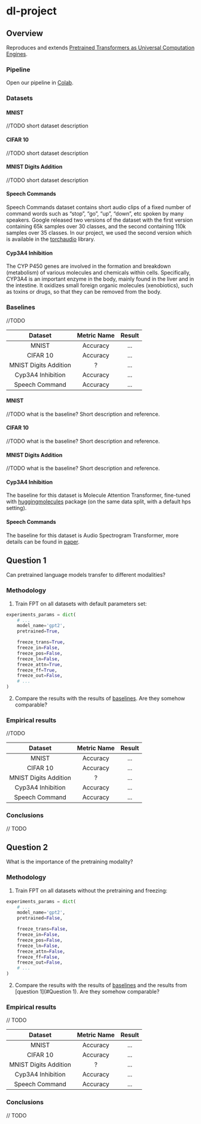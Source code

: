 # dl-project

## Overview

Reproduces and extends [Pretrained Transformers as Universal Computation Engines](https://arxiv.org/abs/2103.05247).

### Pipeline

Open our pipeline in [Colab](https://colab.research.google.com/github/panpiort8/dl-project/blob/master/pipeline.ipynb).

### Datasets

#### MNIST

//TODO short dataset description

#### CIFAR 10

//TODO short dataset description

#### MNIST Digits Addition

//TODO short dataset description

#### Speech Commands

Speech Commands dataset contains short audio clips of a fixed number of command words such as “stop”, “go”, “up”,
“down”, etc spoken by many speakers. Google released two versions of the dataset with the first version containing 65k
samples over 30 classes, and the second containing 110k samples over 35 classes. In our project, we used the second
version which is available in the [torchaudio](https://pytorch.org/audio/stable/index.html) library.

#### Cyp3A4 Inhibition

The CYP P450 genes are involved in the formation and breakdown (metabolism) of various molecules and chemicals within
cells. Specifically, CYP3A4 is an important enzyme in the body, mainly found in the liver and in the intestine. It
oxidizes small foreign organic molecules (xenobiotics), such as toxins or drugs, so that they can be removed from the
body.

### Baselines

//TODO

Dataset | Metric Name | Result
:---: | :---: | :---:
MNIST | Accuracy | ...
CIFAR 10 | Accuracy | ...
MNIST Digits Addition | ? | ...
Cyp3A4 Inhibition | Accuracy | ...
Speech Command | Accuracy | ...

#### MNIST

//TODO what is the baseline? Short description and reference.

#### CIFAR 10

//TODO what is the baseline? Short description and reference.

#### MNIST Digits Addition

//TODO what is the baseline? Short description and reference.

#### Cyp3A4 Inhibition

The baseline for this dataset is Molecule Attention Transformer, fine-tuned
with [huggingmolecules](https://github.com/gmum/huggingmolecules) package (on the same data split, with a default hps
setting).

#### Speech Commands

The baseline for this dataset is Audio Spectrogram Transformer, more details can be found
in [paper](https://arxiv.org/abs/2104.01778).

## Question 1

Can pretrained language models transfer to different modalities?

### Methodology

1. Train FPT on all datasets with default parameters set:

```python
experiments_params = dict(
    # ...
    model_name='gpt2',
    pretrained=True,

    freeze_trans=True,
    freeze_in=False,
    freeze_pos=False,
    freeze_ln=False,
    freeze_attn=True,
    freeze_ff=True,
    freeze_out=False,
    # ...
)
```

2. Compare the results with the results of [baselines](#Baselines). Are they somehow comparable?

### Empirical results

//TODO

Dataset | Metric Name | Result
:---: | :---: | :---:
MNIST | Accuracy | ...
CIFAR 10 | Accuracy | ...
MNIST Digits Addition | ? | ...
Cyp3A4 Inhibition | Accuracy | ...
Speech Command | Accuracy | ...

### Conclusions

// TODO

## Question 2

What is the importance of the pretraining modality?

### Methodology

1. Train FPT on all datasets without the pretraining and freezing:

```python
experiments_params = dict(
    # ...
    model_name='gpt2',
    pretrained=False,

    freeze_trans=False,
    freeze_in=False,
    freeze_pos=False,
    freeze_ln=False,
    freeze_attn=False,
    freeze_ff=False,
    freeze_out=False,
    # ...
)
```

2. Compare the results with the results of [baselines](#Baselines) and the results from [question 1](#Question 1). Are
   they somehow comparable?

### Empirical results

// TODO

Dataset | Metric Name | Result
:---: | :---: | :---:
MNIST | Accuracy | ...
CIFAR 10 | Accuracy | ...
MNIST Digits Addition | ? | ...
Cyp3A4 Inhibition | Accuracy | ...
Speech Command | Accuracy | ...

### Conclusions

// TODO